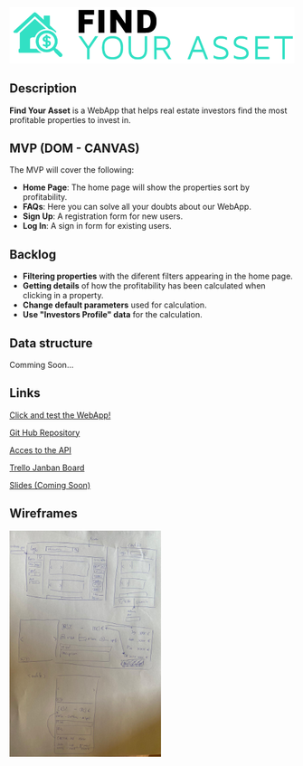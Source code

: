 ![Img](img/logo.png)
## Description
**Find Your Asset** is a WebApp that helps real estate investors find the most profitable properties to invest in.


## MVP (DOM - CANVAS)
The MVP will cover the following:
- **Home Page**: The home page will show the properties sort by profitability.
- **FAQs**: Here you can solve all your doubts about our WebApp.
- **Sign Up**: A registration form for new users.
- **Log In**: A sign in form for existing users.


## Backlog    
- **Filtering properties** with the diferent filters appearing in the home page.
- **Getting details** of how the profitability has been calculated when clicking in a property.
- **Change default parameters** used for calculation.
- **Use "Investors Profile" data** for the calculation.


## Data structure
Comming Soon...


## Links

[Click and test the WebApp!](https://estevemartin.github.io/IH-M1-Project/)

[Git Hub Repository](https://github.com/Estevemartin/IH-M1-Project)

[Acces to the API](https://rapidapi.com/apidojo/api/realtor/endpoints)

[Trello Janban Board](https://trello.com/b/j6Ilrtof/find-your-asset)

[Slides (Coming Soon)]()

## Wireframes
<img style ="height:400px;" src = "img/WireFrames.jpg" alt="WireFrames">

